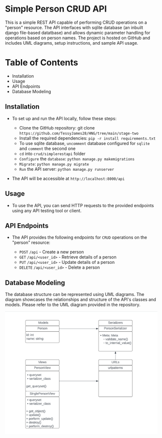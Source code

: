 Simple Person CRUD API
=======================

This is a simple REST API capable of performing CRUD operations on a "person" resource. The API interfaces with sqlite database (an inbuilt django file-based datatbase) and allows dynamic parameter handling for operations based on person names. The project is hosted on GitHub and includes UML diagrams, setup instructions, and sample API usage.

Table of Contents
==================

- Installation
- Usage
- API Endpoints
- Database Modeling


Installation
--------------

* To set up and run the API locally, follow these steps:

    - Clone the GitHub repository: git clone `https://github.com/TessyJames28/HNG/tree/main/stage-two`
    - Install the required dependencies: ``pip -r install requirements.txt``
    - To use sqlite database, ``uncomment`` database configured for ``sqlite`` and ``comment`` the second one
    - ``cd`` into ``crud/simplerestapi`` folder
    - ``Configure`` the ``database``: ``python manage.py makemigrations``
    - ``Migrate``: ``python manage.py migrate``
    - ``Run`` the API server: ``python manage.py runserver``

* The API will be accessible at ``http://localhost:8000/api``


Usage
------

* To use the API, you can send HTTP requests to the provided endpoints using any API testing tool or client.

API Endpoints
-------------
* The API provides the following endpoints for ``CRUD`` operations on the "person" resource:

    - ``POST`` ``/api`` - Create a new person
    - ``GET`` ``/api/<user_id>`` - Retrieve details of a person
    - ``PUT`` ``/api/<user_id>`` - Update details of a person
    - ``DELETE`` ``/api/<user_id>`` - Delete a person


Database Modeling
------------------

The database structure can be represented using UML diagrams. The diagram showcases the relationships and structure of the API's classes and models. Please refer to the UML diagram provided in the repository.

![UML Diagram](crud/UML_ERD.png)